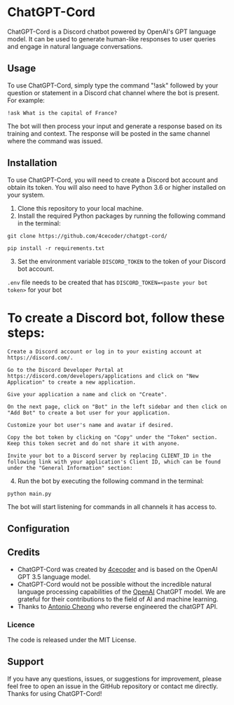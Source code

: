 # ChatGPT-Cord

ChatGPT-Cord is a Discord chatbot powered by OpenAI's GPT language model. It can be used to generate human-like responses to user queries and engage in natural language conversations.

## Usage

To use ChatGPT-Cord, simply type the command "!ask" followed by your question or statement in a Discord chat channel where the bot is present. For example:

 `!ask What is the capital of France?`

The bot will then process your input and generate a response based on its training and context. The response will be posted in the same channel where the command was issued.

## Installation

To use ChatGPT-Cord, you will need to create a Discord bot account and obtain its token. You will also need to have Python 3.6 or higher installed on your system.



1. Clone this repository to your local machine.
2. Install the required Python packages by running the following command in the terminal:

`git clone https://github.com/4cecoder/chatgpt-cord/`

`pip install -r requirements.txt`


3. Set the environment variable `DISCORD_TOKEN` to the token of your Discord bot account.

`.env` file needs to be created that has `DISCORD_TOKEN=<paste your bot token>` for your bot


# To create a Discord bot, follow these steps:

    Create a Discord account or log in to your existing account at https://discord.com/.

    Go to the Discord Developer Portal at https://discord.com/developers/applications and click on "New Application" to create a new application.

    Give your application a name and click on "Create".

    On the next page, click on "Bot" in the left sidebar and then click on "Add Bot" to create a bot user for your application.

    Customize your bot user's name and avatar if desired.

    Copy the bot token by clicking on "Copy" under the "Token" section. Keep this token secret and do not share it with anyone.

    Invite your bot to a Discord server by replacing CLIENT_ID in the following link with your application's Client ID, which can be found under the "General Information" section:


4. Run the bot by executing the following command in the terminal:

`python main.py`

The bot will start listening for commands in all channels it has access to.


## Configuration


## Credits

- ChatGPT-Cord was created by [4cecoder](https://github.com/4cecoder/) and is based on the OpenAI GPT 3.5 language model. 
- ChatGPT-Cord would not be possible without the incredible natural language processing capabilities of the [OpenAI](https://openai.com/) ChatGPT model. We are grateful for their contributions to the field of AI and machine learning.
- Thanks to [Antonio Cheong](https://github.com/acheong08) who reverse engineered the chatGPT API.

### Licence
The code is released under the MIT License.

## Support

If you have any questions, issues, or suggestions for improvement, please feel free to open an issue in the GitHub repository or contact me directly. Thanks for using ChatGPT-Cord!
